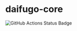 # daifugo-core

![GitHub Actions Status Badge](https://github.com/kjirou/daifugo-core/workflows/run-tests-on-each-nodejs-version/badge.svg)